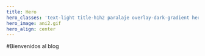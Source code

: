 ```yaml
---
title: Hero
hero_classes: 'text-light title-h1h2 paralaje overlay-dark-gradient hero-large'
hero_image: ani2.gif
hero_align: center
---
```


#Bienvenidos al blog 